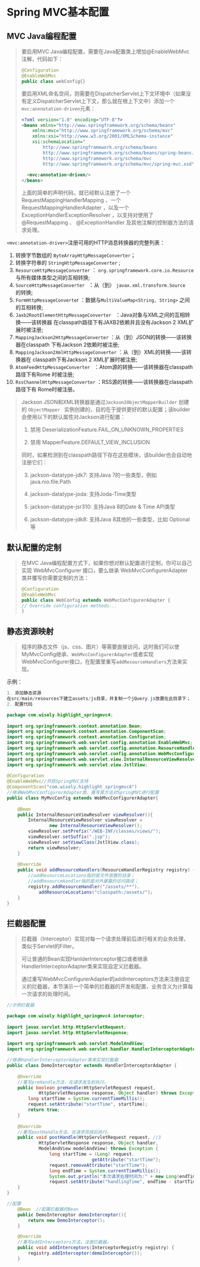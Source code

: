 # Spring MVC基本配置

## MVC Java编程配置

> 要启用MVC Java编程配置，需要在Java配置类上增加@EnableWebMvc注解，代码如下：
>
> ```java
> @Configuration
> @EnableWebMvc
> public class webConfig{}
> ```
>
> 要启用XML命名空间，则需要在DispatcherServlet上下文环境中（如果没有定义DispatcherServlet上下文，那么就在根上下文中）添加一个`mvc:annnotation-driven`元素：
>
> ```xml
> <?xml version="1.0" encoding="UTF-8"?>
> <beans xmlns="http://www.springframework.org/schema/beans"
>     xmlns:mvc="http://www.springframework.org/schema/mvc"
>     xmlns:xsi="http://www.w3.org/2001/XMLSchema-instance"
>     xsi:schemaLocation="
>         http://www.springframework.org/schema/beans
>         http://www.springframework.org/schema/beans/spring-beans.xsd
>         http://www.springframework.org/schema/mvc
>         http://www.springframework.org/schema/mvc/spring-mvc.xsd">
>     
> 	<mvc:annotation-driven/>
> </beans>
> ```
>
> 上面的简单的声明代码，就已经默认注册了一个 RequestMappingHandlerMapping  、一个 RequestMappingHandlerAdapter  ，以及一个 ExceptionHandlerExceptionResolver  ，以支持对使用了 @RequestMapping  、 @ExceptionHandler  及其他注解的控制器方法的请求处理。

`<mvc:annotation-driver>`注册可用的HTTP消息转换器的完整列表：

1. 转换字节数组的 `ByteArrayHttpMessageConverter`；
2. 转换字符串的 `StringHttpMessageConverter` ;
3. `ResourceHttpMessageConverter`  ： `org.springframework.core.io.Resource ` 与所有媒体类型之间的互相转换;
4. `SourceHttpMessageConverter ` ：从（到） `javax.xml.transform.Source ` 的转换;
5. `FormHttpMessageConverte`r  ：数据与`MultiValueMap<String, String>`  之间的互相转换;
6. `Jaxb2RootElementHttpMessageConverter ` ：Java对象与XML之间的互相转换——该转换器
   在classpath路径下有JAXB2依赖并且没有Jackson 2 XML扩展时被注册;
7. `MappingJackson2HttpMessageConverter`  ：从（到）JSON的转换——该转换器在classpath
   下有Jackson 2依赖时被注册;
8. `MappingJackson2XmlHttpMessageConverter`  ：从（到）XML的转换——该转换器在
   classpath下有Jackson 2 XML扩展时被注册;
9. `AtomFeedHttpMessageConverter ` ：Atom源的转换——该转换器在classpath路径下有Rome
   时被注册;
10. `RssChannelHttpMessageConverter`  ：RSS源的转换——该转换器在classpath路径下有
    Rome时被注册。

> Jackson JSON和XML转换器是通过` Jackson2ObjectMapperBuilder ` 创建的 `ObjectMapper ` 实例创建的，目的在于提供更好的默认配置；该builder会使用以下的默认属性对Jackson进行配置：
> 1. 禁用 DeserializationFeature.FAIL_ON_UNKNOWN_PROPERTIES
>
> 2. 禁用 MapperFeature.DEFAULT_VIEW_INCLUSION
>
>   同时，如果检测到在classpath路径下存在这些模块，该builder也会自动地注册它们：
>
> 3. jackson-datatype-jdk7: 支持Java 7的一些类型，例如 java.nio.file.Path
>
> 4. jackson-datatype-joda: 支持Joda-Time类型
>
> 5. jackson-datatype-jsr310: 支持Java 8的Date & Time API类型
>
> 6. jackson-datatype-jdk8: 支持Java 8其他的一些类型，比如 Optional  等

## 默认配置的定制

> 在MVC Java编程配置方式下，如果你想对默认配置进行定制，你可以自己实现 WebMvcConfigurer  接口，要么继承 WebMvcConfigurerAdapter  类并覆写你需要定制的方法：
>
> ```java
> @Configuration
> @EnableWebMvc
> public class WebConfig extends WebMvcConfigurerAdapter {
> // Override configuration methods...
> }
> ```

## 静态资源映射

> 程序的静态文件（js、css、图片）等需要直接访问，这时我们可以使MyMvcConfig继承、`WebMvcConfigurerAdapter`或者实现WebMvcConfigurer接口，在配置里重写`addResourceHandlers`方法来实现。

示例：

```java
1. 添加静态资源
在src/main/resources下建立assets/js目录，并复制一个jQuery.js放置在此目录下；
2. 配置代码

package com.wisely.highlight_springmvc4; 
  
import org.springframework.context.annotation.Bean; 
import org.springframework.context.annotation.ComponentScan; 
import org.springframework.context.annotation.Configuration; 
import org.springframework.web.servlet.config.annotation.EnableWebMvc; 
import org.springframework.web.servlet.config.annotation.ResourceHandlerRegistry; 
import org.springframework.web.servlet.config.annotation.WebMvcConfigurerAdapter; 
import org.springframework.web.servlet.view.InternalResourceViewResolver; 
import org.springframework.web.servlet.view.JstlView; 
  
@Configuration 
@EnableWebMvc//开启SpringMVC支持 
@ComponentScan("com.wisely.highlight_springmvc4")
//继承WebMvcConfigurerAdapter类，重写其方法对SpringMVC进行配置
public class MyMvcConfig extends WebMvcConfigurerAdapter{
  
    @Bean 
    public InternalResourceViewResolver viewResolver(){ 
        InternalResourceViewResolver viewResolver = 
                new InternalResourceViewResolver(); 
        viewResolver.setPrefix("/WEB-INF/classes/views/"); 
        viewResolver.setSuffix(".jsp"); 
        viewResolver.setViewClass(JstlView.class); 
        return viewResolver; 
    } 
    
    @Override 
    public void addResourceHandlers(ResourceHandlerRegistry registry) {
        //addResourceLocations指的是文件放置的目录；
        //addResourceHandler指的是对外暴露的访问路径；
        registry.addResourceHandler("/assets/**").
            addResourceLocations("classpath:/assets/");        
    }     
} 
```

## 拦截器配置

> 拦截器（Interceptor）实现对每一个请求处理前后进行相关的业务处理，类似于Servlet的Filter。
>
> 可让普通的Bean实现HanlderInterceptor接口或者继承HandlerInterceptorAdapter类来实现自定义拦截器。
>
> 通过重写WebMvcConfigurerAdapter的addInterceptors方法来注册自定义的拦截器，本节演示一个简单的拦截器的开发和配置，业务含义为计算每一次请求的处理时间。

```java
//示例拦截器

package com.wisely.highlight_springmvc4.interceptor; 
  
import javax.servlet.http.HttpServletRequest; 
import javax.servlet.http.HttpServletResponse; 
  
import org.springframework.web.servlet.ModelAndView; 
import org.springframework.web.servlet.handler.HandlerInterceptorAdapter; 

//继承HandlerInterceptorAdapter类来实现拦截器
public class DemoInterceptor extends HandlerInterceptorAdapter { 
  
    @Override 
    //重写preHandle方法，在请求发生前执行。
    public boolean preHandle(HttpServletRequest request, 
            HttpServletResponse response, Object handler) throws Exception { 
        long startTime = System.currentTimeMillis(); 
        request.setAttribute("startTime", startTime); 
        return true; 
    } 
  
    @Override 
    //重写postHandle方法，在请求完成后执行。
    public void postHandle(HttpServletRequest request, //3 
            HttpServletResponse response, Object handler, 
            ModelAndView modelAndView) throws Exception { 
        		long startTime = (Long) request.
            					getAttribute("startTime"); 
            	request.removeAttribute("startTime"); 
        		long endTime = System.currentTimeMillis(); 
            	System.out.println("本次请求处理时间为:" + new Long(endTime - startTime)+"ms"); 
        		request.setAttribute("handlingTime", endTime - startTime); 
    }   
} 

//配置
    @Bean  //配置拦截器的Bean
    public DemoInterceptor demoInterceptor(){ 
        return new DemoInterceptor(); 
    } 

    @Override
	//重写addInterceptors方法，注册拦截器。
    public void addInterceptors(InterceptorRegistry registry) {
        registry.addInterceptor(demoInterceptor()); 
    } 
```

